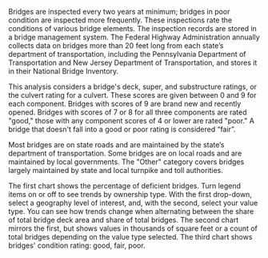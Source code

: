 Bridges are inspected every two years at minimum; bridges in poor condition are inspected more frequently. These inspections rate the conditions of various bridge elements. The inspection records are stored in a bridge management system. The Federal Highway Administration annually collects data on bridges more than 20 feet long from each state’s department of transportation, including the Pennsylvania Department of Transportation and New Jersey Department of Transportation, and stores it in their National Bridge Inventory.

This analysis considers a bridge's deck, super, and substructure ratings, or the culvert rating for a culvert. These scores are given between 0 and 9 for each component. Bridges with scores of 9 are brand new and recently opened. Bridges with scores of 7 or 8 for all three components are rated "good," those with any component scores of 4 or lower are rated "poor." A bridge that doesn't fall into a good or poor rating is considered “fair”.

Most bridges are on state roads and are maintained by the state’s department of transportation. Some bridges are on local roads and are maintained by local governments. The "Other" category covers bridges largely maintained by state and local turnpike and toll authorities.

The first chart shows the percentage of deficient bridges. Turn legend items on or off to see trends by ownership type. With the first drop-down, select a geography level of interest, and, with the second, select your value type. You can see how trends change when alternating between the share of total bridge deck area and share of total bridges. The second chart mirrors the first, but shows values in thousands of square feet or a count of total bridges depending on the value type selected. The third chart shows bridges' condition rating: good, fair, poor.